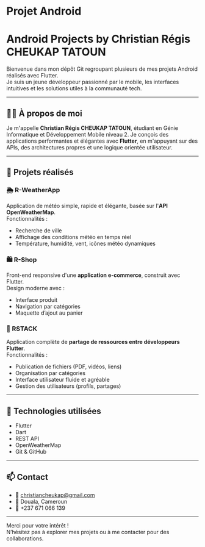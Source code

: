 # Projet Android
# Android Projects by Christian Régis CHEUKAP TATOUN

Bienvenue dans mon dépôt Git regroupant plusieurs de mes projets Android réalisés avec Flutter.  
Je suis un jeune développeur passionné par le mobile, les interfaces intuitives et les solutions utiles à la communauté tech.

---

## 👨‍💻 À propos de moi

Je m'appelle **Christian Régis CHEUKAP TATOUN**, étudiant en Génie Informatique et Développement Mobile niveau 2.
Je conçois des applications performantes et élégantes avec **Flutter**, en m'appuyant sur des APIs, des architectures propres et une logique orientée utilisateur.

---

## 📱 Projets réalisés

### 🌦 R-WeatherApp
Application de météo simple, rapide et élégante, basée sur l'**API OpenWeatherMap**.  
Fonctionnalités :
- Recherche de ville
- Affichage des conditions météo en temps réel
- Température, humidité, vent, icônes météo dynamiques

### 🛍 R-Shop
Front-end responsive d'une **application e-commerce**, construit avec Flutter.  
Design moderne avec :
- Interface produit
- Navigation par catégories
- Maquette d’ajout au panier

### 🤝 RSTACK
Application complète de **partage de ressources entre développeurs Flutter**.  
Fonctionnalités :
- Publication de fichiers (PDF, vidéos, liens)
- Organisation par catégories
- Interface utilisateur fluide et agréable
- Gestion des utilisateurs (profils, partages)

---

## 🚀 Technologies utilisées

- Flutter
- Dart
- REST API
- OpenWeatherMap
- Git & GitHub

---

## 📫 Contact

- 📧 christiancheukap@gmail.com  
- 📍 Douala, Cameroun  
- 📱 +237 671 066 139

---

Merci pour votre intérêt !  
N’hésitez pas à explorer mes projets ou à me contacter pour des collaborations.